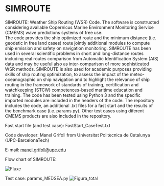 # SIMROUTE
SIMROUTE: Weather Ship Routing (WSR) Code.
The software is constructed considering available Copernicus Marine Environment Monitoring Service (CMEMS) wave predictions systems of free use.  
The code provides the ship optimized route and the minimum distance (i.e. geodetic in free land cases) route jointly additional modules to compute
ship emission and safety on navigation monitoring. SIMROUTE has been used in several scientific problems in short and long-distance routes including real routes 
comparison from Automatic Identification System (AIS) data and may be useful also as inter-comparison of more sophisticated WSR methods. 
SIMROUTE is also used for academic purposes providing skills of ship routing optimization, to assess the impact of the meteo-oceanographic 
on ship navigation and to highlight the relevance of ship routing in the framework of standards of training, certification and watchkeeping (STCW) 
competences-based maritime education and training. The code has been tested using Python 3 and the specific imported modules are included in the 
headers of the code. The repository includes the code, an additional .txt files for a fast start and the results of the benchmark case (i.e. params.py).
Other test cases using diferent CMEMS products are also included in the repository. 

Fast start file (and test case): FastStart_CaseTest.txt

Code developer: Manel Grifoll from Universitat Politècnica de Catalunya (UPC-BarcelonaTech)

E-mail: manel.grifoll@upc.edu

Flow chart of SIMROUTE:

![Fluxe](https://user-images.githubusercontent.com/61749362/119992389-c8514380-bfca-11eb-9a13-0cc7a513f1b3.png)

Test case: params_MEDSEA.py
![Figura_total](https://user-images.githubusercontent.com/61749362/119993720-2a5e7880-bfcc-11eb-942f-5c9767178693.png)

